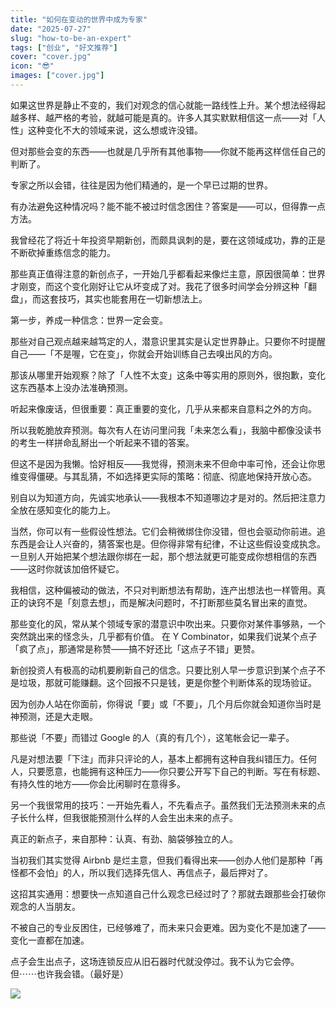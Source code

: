 ```yaml
---
title: "如何在变动的世界中成为专家"
date: "2025-07-27"
slug: "how-to-be-an-expert"
tags: ["创业", "好文推荐"]
cover: "cover.jpg"
icon: "😎"
images: ["cover.jpg"]
---
```

如果这世界是静止不变的，我们对观念的信心就能一路线性上升。某个想法经得起越多样、越严格的考验，就越可能是真的。许多人其实默默相信这一点——对「人性」这种变化不大的领域来说，这么想或许没错。



但对那些会变的东西——也就是几乎所有其他事物——你就不能再这样信任自己的判断了。



专家之所以会错，往往是因为他们精通的，是一个早已过期的世界。



有办法避免这种情况吗？能不能不被过时信念困住？答案是——可以，但得靠一点方法。



我曾经花了将近十年投资早期新创，而颇具讽刺的是，要在这领域成功，靠的正是不断砍掉重练信念的能力。



那些真正值得注意的新创点子，一开始几乎都看起来像烂主意，原因很简单：世界才刚变，而这个变化刚好让它从坏变成了对。我花了很多时间学会分辨这种「翻盘」，而这套技巧，其实也能套用在一切新想法上。



第一步，养成一种信念：世界一定会变。



那些对自己观点越来越笃定的人，潜意识里其实是认定世界静止。只要你不时提醒自己——「不是喔，它在变」，你就会开始训练自己去嗅出风的方向。



那该从哪里开始观察？除了「人性不太变」这条中等实用的原则外，很抱歉，变化这东西基本上没办法准确预测。



听起来像废话，但很重要：真正重要的变化，几乎从来都来自意料之外的方向。



所以我乾脆放弃预测。每次有人在访问里问我「未来怎么看」，我脑中都像没读书的考生一样拼命乱掰出一个听起来不错的答案。



但这不是因为我懒。恰好相反——我觉得，预测未来不但命中率可怜，还会让你思维变得僵硬。与其乱猜，不如选择更实际的策略：彻底、彻底地保持开放心态。



别自以为知道方向，先诚实地承认——我根本不知道哪边才是对的。然后把注意力全放在感知变化的能力上。



当然，你可以有一些假设性想法。它们会稍微绑住你没错，但也会驱动你前进。追东西是会让人兴奋的，猜答案也是。但你得非常有纪律，不让这些假设变成执念。
一旦别人开始把某个想法跟你绑在一起，那个想法就更可能变成你想相信的东西——这时你就该加倍怀疑它。



我相信，这种偏被动的做法，不只对判断想法有帮助，连产出想法也一样管用。真正的诀窍不是「刻意去想」，而是解决问题时，不打断那些莫名冒出来的直觉。



那些变化的风，常从某个领域专家的潜意识中吹出来。只要你对某件事够熟，一个突然跳出来的怪念头，几乎都有价值。
在 Y Combinator，如果我们说某个点子「疯了点」，那通常是称赞——搞不好还比「这点子不错」更赞。



新创投资人有极高的动机要刷新自己的信念。只要比别人早一步意识到某个点子不是垃圾，那就可能赚翻。这个回报不只是钱，更是你整个判断体系的现场验证。



因为创办人站在你面前，你得说「要」或「不要」，几个月后你就会知道你当时是神预测，还是大走眼。



那些说「不要」而错过 Google 的人（真的有几个），这笔帐会记一辈子。



凡是对想法要「下注」而非只评论的人，基本上都拥有这种自我纠错压力。任何人，只要愿意，也能拥有这种压力——你只要公开写下自己的判断。写在有标题、有持久性的地方——你会比闲聊时在意得多。



另一个我很常用的技巧：一开始先看人，不先看点子。虽然我们无法预测未来的点子长什么样，但我很能预测什么样的人会生出未来的点子。



真正的新点子，来自那种：认真、有劲、脑袋够独立的人。



当初我们其实觉得 Airbnb 是烂主意，但我们看得出来——创办人他们是那种「再怪都不会怕」的人，所以我们选择先信人、再信点子，最后押对了。



这招其实通用：想要快一点知道自己什么观念已经过时了？那就去跟那些会打破你观念的人当朋友。



不被自己的专业反困住，已经够难了，而未来只会更难。因为变化不是加速了——变化一直都在加速。



点子会生出点子，这场连锁反应从旧石器时代就没停过。我不认为它会停。
但⋯⋯也许我会错。（最好是）




![](https://prod-files-secure.s3.us-west-2.amazonaws.com/112d0858-5090-4d34-a606-b75eb8d65fd2/46476355-9cf3-4e99-9b7a-3531bc426380/1000202064.png?X-Amz-Algorithm=AWS4-HMAC-SHA256&X-Amz-Content-Sha256=UNSIGNED-PAYLOAD&X-Amz-Credential=ASIAZI2LB466YV4VRIOJ%2F20250906%2Fus-west-2%2Fs3%2Faws4_request&X-Amz-Date=20250906T064907Z&X-Amz-Expires=3600&X-Amz-Security-Token=IQoJb3JpZ2luX2VjEB8aCXVzLXdlc3QtMiJHMEUCIExEjYO24GY5Jb%2BiAOcSHK1giADa3V7kDMcWYiw4DS90AiEA1lKCZUjiHAOtlOndskZj2h4CBph1m7ywLqWHE4%2FdwFsqiAQIiP%2F%2F%2F%2F%2F%2F%2F%2F%2F%2FARAAGgw2Mzc0MjMxODM4MDUiDPff89oxxKCRs85AKircAxih765lOhhubgbKz7bdEY8Bs8WxERN7nJXWXQ4qASkK15U7Fop21I3TivUL73aMjzr43X8JNeuRYlb458kWhrQjkvvYxJNTcZ7EsWJ7n1inR%2BT%2ByQjsdQUE9Ch3ZmrXQxsP8CLdesbtO72gyqHHHUIuOXSnfHogz6c8WW3bnYUlez53syUj6iAGieBM1CdmR%2BgqZxeva8ZT0ynKPwLHsfsuw2l4yQLQDGmrVYvGfw19T2573AB6ymnSRbyGJ0SZI%2B5liLiYXBb6xwzVNFmJEaJqixJy%2FGwtIAy4mKDuHSpr7FSknz%2FmjGDeZJVRduVp4LBzJAyrtOuTBheqen4EYFC%2BvoLLB6jD%2Fto2qz2qpyUQI%2FW%2FykbLKljmNgsAOCWOk3VyQsivMsS1OZ4pOJTpHC94sIE8AqAuu95Dg4swN8vi3LRL9HAKJH6NXygRAOXkhPM10JZ%2FI3drYTdJy9C4givQg6CKeKfeRJIiUL8MS7KivPzHEGVg9U7mwvInO1K%2BRWunh8k0Iu110fV7N38aJ2RfM%2B7LZmftFGz5iEAo1EjjAI%2Fq3bcQekJ6OPEV6FdnTwAthRkoZTLueVh9Crw4mEULpM6%2FtJi5%2FAl7N5MnIBGYkLwECuAGnIUVcfGlMNqq78UGOqUB02c%2BDUMdSi7DmB8TlRPYL1Zn%2BZ09QdwXV2F1emILGQU%2B7GoGCWqUj%2FW637KoMeJJ7FOiejQ4vt09Yju9A%2BnrLUJw1caeT1VDWnKm4hg12T5C8vW3z7DK9wiKrRKFP7Ek47pH6jKDMiZcxknbcaokgic7FDvxaZIpswz%2FJNTXFI3C3RwZmY4kbZc%2F3eBG8JFh22wL8xX1kF5Gt1QLS6T8BGR611Vf&X-Amz-Signature=054a3c097304c2762b5af9e67b8cca2b4be2c10b62934b2c5e6782568203c1dc&X-Amz-SignedHeaders=host&x-amz-checksum-mode=ENABLED&x-id=GetObject)

